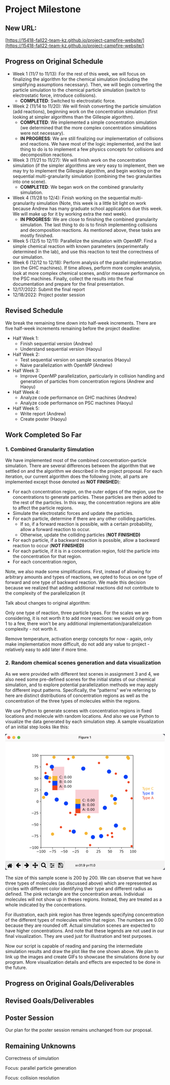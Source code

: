# Project Milestone

## New URL:

[https://15418-fall22-team-kz.github.io/project-campfire-website/](https://15418-fall22-team-kz.github.io/project-campfire-website/)

## Progress on Original Schedule

- Week 1 (11/7 to 11/13): For the rest of this week, we will focus on finalizing the algorithm for the chemical simulation (including the simplifying assumptions necessary). Then, we will begin converting the particle simulation to the chemical particle simulation (switch to electrostatic force, introduce collisions).
    - ************COMPLETED************: Switched to electrostatic force.
- Week 2 (11/14 to 11/20): We will finish converting the particle simulation (add reactions), beginning work on the concentration simulation (first looking at simpler algorithms than the Gillespie algorithm).
    - ******************************************COMPLETED******************************************: We implemented a simple concentration simulation (we determined that the more complex concentration simulations were not necessary).
    - ************************IN PROGRESS************************: We are still finalizing our implementation of collisions and reactions. We have most of the logic implemented, and the last thing to do is to implement a few physics concepts for collisions and decomposition reactions.
- Week 3 (11/21 to 11/27): We will finish work on the concentration simulation (if the simpler algorithms are very easy to implement, then we may try to implement the Gillespie algorithm, and begin working on the sequential multi-granularity simulation (combining the two granularities into one scene).
    - ******************COMPLETED******************: We began work on the combined granularity simulation.
- Week 4 (11/28 to 12/4): Finish working on the sequential multi-granularity simulation (Note, this week is a little bit light on work because Andrew has many graduate school applications due this week. We will make up for it by working extra the next week).
    - **********************IN PROGRESS:********************** We are close to finishing the combined granularity simulation. The last thing to do is to finish implementing collisions and decomposition reactions. As mentioned above, these tasks are mostly finished.
- Week 5 (12/5 to 12/11): Parallelize the simulation with OpenMP. Find a simple chemical reaction with known parameters (experimentally determined in the lab), and use this reaction to test the correctness of our simulation.
- Week 6 (12/12 to 12/18): Perform analysis of the parallel implementation (on the GHC machines). If time allows, perform more complex analysis, look at more complex chemical scenes, and/or measure performance on the PSC machines. Finally, collect the results into the final documentation and prepare for the final presentation.
- 12/17/2022: Submit the final report
- 12/18/2022: Project poster session

## Revised Schedule

We break the remaining time down into half-week increments. There are five half-week increments remaining before the project deadline:

- Half Week 1:
    - Finish sequential version (Andrew)
    - Understand sequential version (Haoyu)
- Half Week 2:
    - Test sequential version on sample scenarios (Haoyu)
    - Naive parallelization with OpenMP (Andrew)
- Half Week 3:
    - Improve OpenMP parallelization, particularly in collision handling and generation of particles from concentration regions (Andrew and Haoyu)
- Half Week 4:
    - Analyze code performance on GHC machines (Andrew)
    - Analyze code performance on PSC machines (Haoyu)
- Half Week 5:
    - Write report (Andrew)
    - Create poster (Haoyu)

## Work Completed So Far

### 1. Combined Granularity Simulation

We have implemented most of the combined concentration-particle simulation. There are several differences between the algorithm that we settled on and the algorithm we described in the project proposal. For each iteration, our current algorithm does the following (note, all parts are implemented except those denoted as ******************************NOT FINISHED******************************):

- For each concentration region, on the outer edges of the region, use the concentrations to generate particles. These particles are then added to the rest of the particles. In this way, the concentration regions are able to affect the particle regions.
- Simulate the electrostatic forces and update the particles.
- For each particle, determine if there are any other colliding particles.
    - If so, if a forward reaction is possible, with a certain probability, allow a forward reaction to occur.
    - Otherwise, update the colliding particles (******************************NOT FINISHED)******************************
- For each particle, if a backward reaction is possible, allow a backward reaction to occur (**********************************NOT FINISHED)**********************************
- For each particle, if it is in a concentration region, fold the particle into the concentration for that region.
- For each concentration region,

Note, we also made some simplifications. First, instead of allowing for arbitrary amounts and types of reactions, we opted to focus on one type of forward and one type of backward reaction. We made this decision because we realized that adding additional reactions did not contribute to the complexity of the parallelization (it 

Talk about changes to original algorithm:

Only one type of reaction, three particle types. For the scales we are considering, it is not worth it to add more reactions: we would only go from 1 to a few, there won’t be any additional implementation/parallelization complexity - not worth it.

Remove temperature, activation energy concepts for now - again, only make implementation more difficult, do not add any value to project - relatively easy to add later if more time.

### 2. Random chemical scenes generation and data visualization

As we were provided with different test scenes in assignment 3 and 4, we also need some pre-defined scenes for the initial states of our chemical simulation, and to explore potential parallelization methods we may apply for different  input patterns. Specifically, the “patterns” we're referring to here are distinct distributions of concentration regions as well as the concentration of the three types of molecules within the regions.

We use Python to generate scenes with concentration regions in fixed locations and molecule with random locations. And also we use Python to visualize the data generated by each simulation step. A sample visualization of an initial step looks like this:

![Untitled](Project%20Milestone%20ad6d680f441a4e0c9cb16a5304b20ca9/Untitled.png)

The size of this sample scene is 200 by 200. We can observe that we have three types of molecules (as discussed above) which are represented as circles with different color identifying their type and different radius as defined. The pink rectangle are the concentration areas. Individual molecules will not show up in theses regions. Instead, they are treated as a whole indicated by the concentrations. 

For illustration, each pink region has three legends specifying concentration of the different types of molecules within that region. The numbers are 0.00 because they are rounded off. Actual simulation scenes are expected to have  higher concentrations. And note that these legends are not used in our final visualization. They are used just for illustration and test purposes.

Now our script is capable of reading and parsing the intermediate simulation results and draw the plot like the one shown above. We plan to link up the images and create GIFs to showcase the simulations done by our program. More visualization details and effects are expected to be done in the future.

## Progress on Original Goals/Deliverables

## Revised Goals/Deliverables

## Poster Session

Our plan for the poster session remains unchanged from our proposal.

## Remaining Unknowns

Correctness of simulation

Focus: parallel particle generation

Focus: collision resolution